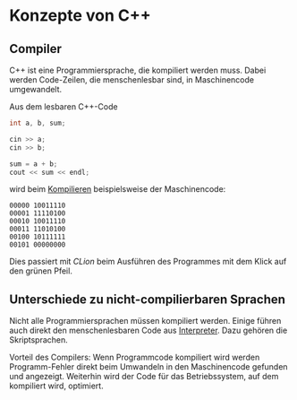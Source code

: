 # Konzepte von C++

## Compiler

C++ ist eine Programmiersprache, die kompiliert werden muss. Dabei werden Code-Zeilen, die menschenlesbar sind, in Maschinencode umgewandelt.

Aus dem lesbaren C++-Code
```cpp
int a, b, sum;

cin >> a;
cin >> b;

sum = a + b;
cout << sum << endl;
```

wird beim [Kompilieren](https://de.wikipedia.org/wiki/Compiler) beispielsweise der Maschinencode:

```
00000 10011110
00001 11110100
00010 10011110
00011 11010100
00100 10111111
00101 00000000
```

Dies passiert mit *CLion* beim Ausführen des Programmes mit dem Klick auf den grünen Pfeil.

## Unterschiede zu nicht-compilierbaren Sprachen

Nicht alle Programmiersprachen müssen kompiliert werden. Einige führen auch direkt den menschenlesbaren Code aus [Interpreter](https://de.wikipedia.org/wiki/Interpreter). Dazu gehören die Skriptsprachen.

Vorteil des Compilers: Wenn Programmcode kompiliert wird werden Programm-Fehler direkt beim Umwandeln in den Maschinencode gefunden und angezeigt. Weiterhin wird der Code für das Betriebssystem, auf dem kompiliert wird, optimiert.
